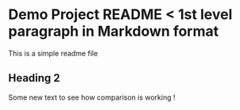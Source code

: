 # Demo Project README < 1st level paragraph in Markdown format 

This is a simple readme file

## Heading 2 

Some new text to see how comparison is working ! 

